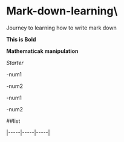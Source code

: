 # Mark-down-learning\

Journey to learning how to write mark down

**This is Bold**

__Mathematicak manipulation__

*Starter*


-num1

-num2

 -num1

 -num2

 ##list
 
|-----|-----|-----|
